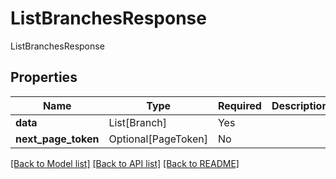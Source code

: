 # ListBranchesResponse

ListBranchesResponse

## Properties
| Name | Type | Required | Description |
| ------------ | ------------- | ------------- | ------------- |
**data** | List[Branch] | Yes |  |
**next_page_token** | Optional[PageToken] | No |  |


[[Back to Model list]](../../../README.md#models-v2-link) [[Back to API list]](../../README.md#documentation-for-api-endpoints) [[Back to README]](../../README.md)
